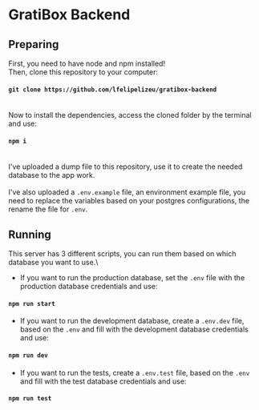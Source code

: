 # GratiBox Backend

## Preparing
First, you need to have node and npm installed!
\
Then, clone this repository to your computer: 
#### `git clone https://github.com/lfelipelizeu/gratibox-backend`
\
Now to install the dependencies, access the cloned folder by the terminal and use:
#### `npm i`
\
I've uploaded a dump file to this repository, use it to create the needed database to the app work.\
\
I've also uploaded a `.env.example` file, an environment example file, you need to replace the variables based on your postgres configurations, the rename the file for `.env`.

## Running
This server has 3 different scripts, you can run them based on which database you want to use.\
- If you want to run the production database, set the `.env` file with the production database credentials and use:
#### `npm run start`
- If you want to run the development database, create a `.env.dev` file, based on the `.env` and fill with the development database credentials and use:
#### `npm run dev`
- If you want to run the tests, create a `.env.test` file, based on the `.env` and fill with the test database credentials and use:
#### `npm run test`
